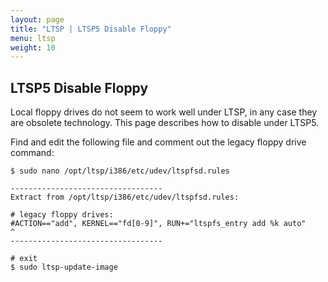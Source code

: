 ```yaml
---
layout: page
title: "LTSP | LTSP5 Disable Floppy"
menu: ltsp
weight: 10
---
```


## LTSP5 Disable Floppy

Local floppy drives do not seem to work well under LTSP, in any case they are obsolete technology.  This page describes how to disable under LTSP5.

Find and edit the following file and comment out the legacy floppy drive command:

    $ sudo nano /opt/ltsp/i386/etc/udev/ltspfsd.rules

    ----------------------------------
    Extract from /opt/ltsp/i386/etc/udev/ltspfsd.rules:

    # legacy floppy drives:
    #ACTION=="add", KERNEL=="fd[0-9]", RUN+="ltspfs_entry add %k auto"
    ^
    ----------------------------------

    # exit
    $ sudo ltsp-update-image
